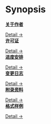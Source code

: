 # Synopsis

<div class="cards">
  <div class="card synopsis">
    <a href="/AUTHOR"><strong>关于作者</strong></a>
    <p class="card-body"><small>   </small></p>
    <span><a href="/AUTHOR">Detail →</a></span>
  </div>
  <div class="card synopsis">
    <a href="/LICENSE"><strong>许可证</strong></a>
    <p class="card-body"><small>   </small></p>
    <span><a href="/LICENSE">Detail →</a></span>
  </div>
</div>

<div class="cards">
  <div class="card synopsis">
    <a href="/SCHEDULE"><strong>进度安排</strong></a>
    <p class="card-body"><small>   </small></p>
    <span><a href="/SCHEDULE">Detail →</a></span>
  </div>
  <div class="card synopsis">
    <a href="/CHANGELOG"><strong>变更日志</strong></a>
    <p class="card-body"><small>   </small></p>
    <span><a href="/CHANGELOG">Detail →</a></span>
  </div>
</div>

<div class="cards">
  <div class="card synopsis">
    <a href="/APPENDIX"><strong>附录资料</strong></a>
    <p class="card-body"><small>   </small></p>
    <span><a href="/APPENDIX">Detail →</a></span>
  </div>
  <div class="card synopsis">
    <a href="/SETUP"><strong>格式样例</strong></a>
    <p class="card-body"><small>   </small></p>
    <span><a href="/SETUP">Detail →</a></span>
  </div>
</div>

